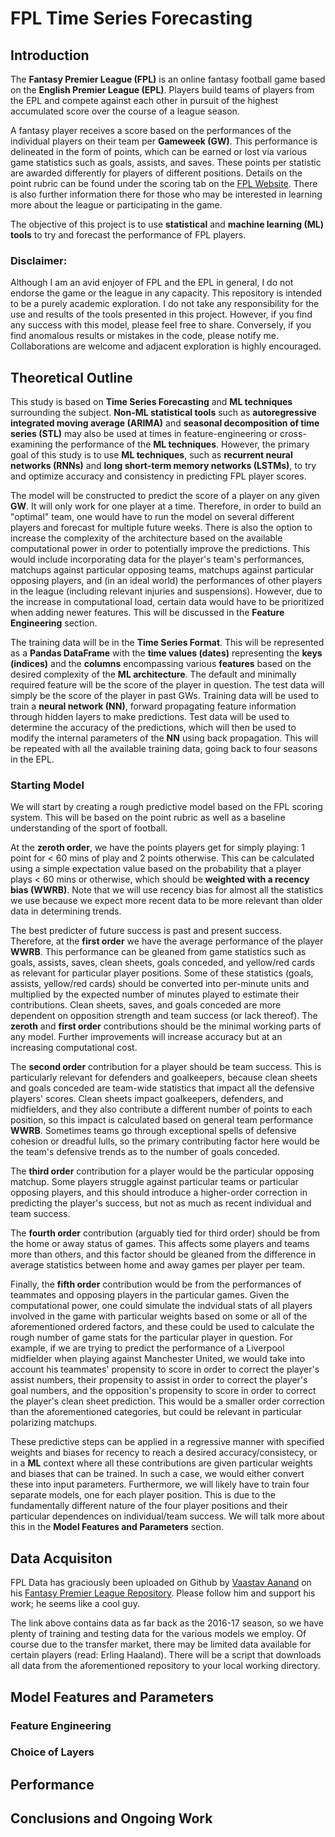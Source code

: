 # FPL Time Series Forecasting
## Introduction

The **Fantasy Premier League (FPL)** is an online fantasy football game based on the **English Premier League (EPL)**. Players build teams of players from the EPL and compete against each other in pursuit of the highest accumulated score over the course of a league season.

A fantasy player receives a score based on the performances of the individual players on their team per **Gameweek (GW)**. This performance is delineated in the form of points, which can be earned or lost via various game statistics such as goals, assists, and saves. These points per statistic are awarded differently for players of different positions. Details on the point rubric can be found under the scoring tab on the [FPL Website](https://fantasy.premierleague.com/help/rules). There is also further information there for those who may be interested in learning more about the league or participating in the game.

The objective of this project is to use **statistical** and **machine learning (ML) tools** to try and forecast the performance of FPL players.

### Disclaimer:
Although I am an avid enjoyer of FPL and the EPL in general, I do not endorse the game or the league in any capacity. This repository is intended to be a purely academic exploration. I do not take any responsibility for the use and results of the tools presented in this project. However, if you find any success with this model, please feel free to share. Conversely, if you find anomalous results or mistakes in the code, please notify me. Collaborations are welcome and adjacent exploration is highly encouraged.

## Theoretical Outline

This study is based on **Time Series Forecasting** and **ML techniques** surrounding the subject. **Non-ML statistical tools** such as **autoregressive integrated moving average (ARIMA)** and **seasonal decomposition of time series (STL)** may also be used at times in feature-engineering or cross-examining the performance of the **ML techniques**. However, the primary goal of this study is to use **ML techniques**, such as **recurrent neural networks (RNNs)** and **long short-term memory networks (LSTMs)**, to try and optimize accuracy and consistency in predicting FPL player scores.

The model will be constructed to predict the score of a player on any given **GW**. It will only work for one player at a time<!--, but depending on the desired complexity and available computational power, neural networks built for one player may be incorporated in the neural network for another player-->. Therefore, in order to build an "optimal" team, one would have to run the model on several different players and forecast for multiple future weeks. There is also the option to increase the complexity of the architecture based on the available computational power in order to potentially improve the predictions. This would include incorporating data for the player's team's performances, matchups against particular opposing teams, matchups against particular opposing players, and (in an ideal world) the performances of other players in the league (including relevant injuries and suspensions). However, due to the increase in computational load, certain data would have to be prioritized when adding newer features. This will be discussed in the **Feature Engineering** section.

The training data will be in the **Time Series Format**. This will be represented as a **Pandas DataFrame** with the **time values (dates)** representing the **keys (indices)** and the **columns** encompassing various **features** based on the desired complexity of the **ML architecture**. The default and minimally required feature will be the score of the player in question. The test data will simply be the score of the player in past GWs. Training data will be used to train a **neural network (NN)**, forward propagating feature information through hidden layers to make predictions. Test data will be used to determine the accuracy of the predictions, which will then be used to modify the internal parameters of the **NN** using back propagation. This will be repeated with all the available training data, going back to four seasons in the EPL.

### Starting Model

We will start by creating a rough predictive model based on the FPL scoring system. This will be based on the point rubric as well as a baseline understanding of the sport of football.

At the **zeroth order**, we have the points players get for simply playing: 1 point for < 60 mins of play and 2 points otherwise. This can be calculated using a simple expectation value based on the probability that a player plays < 60 mins or otherwise, which should be **weighted with a recency bias (WWRB)**. Note that we will use recency bias for almost all the statistics we use because we expect more recent data to be more relevant than older data in determining trends.

The best predicter of future success is past and present success. Therefore, at the **first order** we have the average performance of the player **WWRB**. This performance can be gleaned from game statistics such as goals, assists, saves, clean sheets, goals conceded, and yellow/red cards as relevant for particular player positions. Some of these statistics (goals, assists, yellow/red cards) should be converted into per-minute units and multiplied by the expected number of minutes played to estimate their contributions. Clean sheets, saves, and goals conceded are more dependent on opposition strength and team success (or lack thereof). The **zeroth** and **first order** contributions should be the minimal working parts of any model. Further improvements will increase accuracy but at an increasing computational cost.

The **second order** contribution for a player should be team success. This is particularly relevant for defenders and goalkeepers, because clean sheets and goals conceded are team-wide statistics that impact all the defensive players' scores. Clean sheets impact goalkeepers, defenders, and midfielders, and they also contribute a different number of points to each position, so this impact is calculated based on general team performance **WWRB**. Sometimes teams go through exceptional spells of defensive cohesion or dreadful lulls, so the primary contributing factor here would be the team's defensive trends as to the number of goals conceded.

The **third order** contribution for a player would be the particular opposing matchup. Some players struggle against particular teams or particular opposing players, and this should introduce a higher-order correction in predicting the player's success, but not as much as recent individual and team success.

The **fourth order** contribution (arguably tied for third order) should be from the home or away status of games. This affects some players and teams more than others, and this factor should be gleaned from the difference in average statistics between home and away games per player per team.

Finally, the **fifth order** contribution would be from the performances of teammates and opposing players in the particular games. Given the computational power, one could simulate the indvidual stats of all players involved in the game with particular weights based on some or all of the aforementioned ordered factors, and these could be used to calculate the rough number of game stats for the particular player in question. For example, if we are trying to predict the performance of a Liverpool midfielder when playing against Manchester United, we would take into account his teammates' propensity to score in order to correct the player's assist numbers, their propensity to assist in order to correct the player's goal numbers, and the opposition's propensity to score in order to correct the player's clean sheet prediction. This would be a smaller order correction than the aforementioned categories, but could be relevant in particular polarizing matchups.

These predictive steps can be applied in a regressive manner with specified weights and biases for recency to reach a desired accuracy/consistecy, or in a **ML** context where all these contributions are given particular weights and biases that can be trained. In such a case, we would either convert these into input parameters. Furthermore, we will likely have to train four separate models, one for each player position. This is due to the fundamentally different nature of the four player positions and their particular dependences on individual/team success. We will talk more about this in the **Model Features and Parameters** section.

## Data Acquisiton

FPL Data has graciously been uploaded on Github by [Vaastav Aanand](https://github.com/vaastav) on his [Fantasy Premier League Repository](https://github.com/vaastav/Fantasy-Premier-League). Please follow him and support his work; he seems like a cool guy.

The link above contains data as far back as the 2016-17 season, so we have plenty of training and testing data for the various models we employ. Of course due to the transfer market, there may be limited data available for certain players (read: Erling Haaland). There will be a script that downloads all data from the aforementioned repository to your local working directory.

## Model Features and Parameters

### Feature Engineering

### Choice of Layers

## Performance

## Conclusions and Ongoing Work
